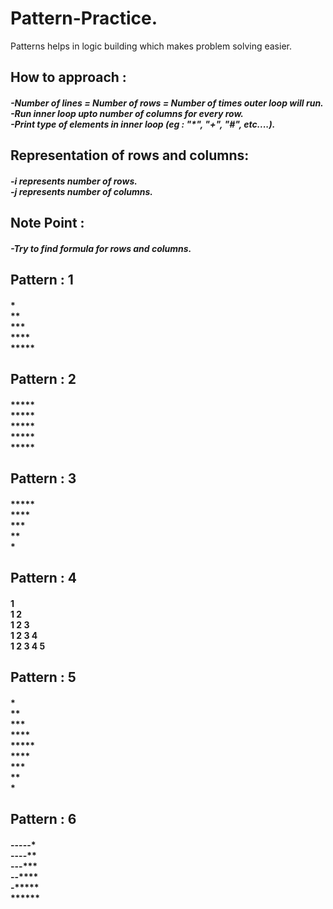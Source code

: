 # Pattern-Practice.
Patterns helps in logic building which makes problem solving easier.

## How to approach :
##### -Number of lines = Number of rows = Number of times outer loop will run. <br> -Run inner loop upto number of columns for every row. <br> -Print type of elements in inner loop (eg : "*", "+", "#", etc....).

## Representation of rows and columns:
##### -**i** represents number of rows. <br> -**j** represents number of columns.

## Note Point : 
##### -Try to find formula for rows and columns.

## Pattern : 1
#### * <br> ** <br> *** <br> **** <br> *****

## Pattern : 2
#### ***** <br> ***** <br> ***** <br> ***** <br> *****

## Pattern : 3
#### ***** <br> **** <br> *** <br> ** <br> *

## Pattern : 4
#### 1 <br> 1 2 <br> 1 2 3 <br> 1 2 3 4 <br> 1 2 3 4 5

## Pattern : 5
#### * <br> ** <br> *** <br> **** <br> ***** <br> **** <br> *** <br> ** <br> *

## Pattern : 6
#### -----* <br> ----** <br> ---*** <br> --**** <br> -***** <br> ******

